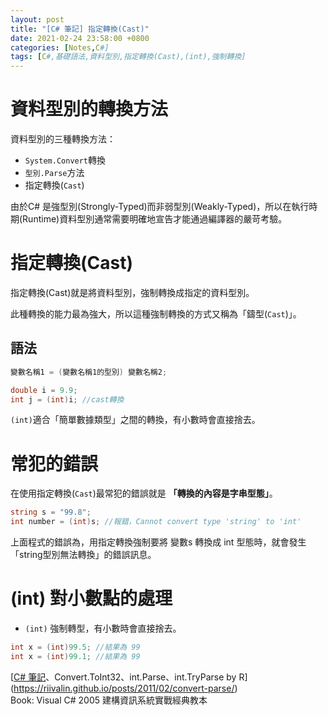 ```yaml
---
layout: post
title: "[C# 筆記] 指定轉換(Cast)"
date: 2021-02-24 23:58:00 +0800
categories: [Notes,C#]
tags: [C#,基礎語法,資料型別,指定轉換(Cast),(int),強制轉換]
---
```


# 資料型別的轉換方法

資料型別的三種轉換方法：
- `System.Convert`轉換
- `型別.Parse`方法
- 指定轉換(`Cast`)

由於C# 是強型別(Strongly-Typed)而非弱型別(Weakly-Typed)，所以在執行時期(Runtime)資料型別通常需要明確地宣告才能通過編譯器的嚴苛考驗。


# 指定轉換(Cast)

指定轉換(Cast)就是將資料型別，強制轉換成指定的資料型別。

此種轉換的能力最為強大，所以這種強制轉換的方式又稱為「鑄型(`Cast`)」。      

## 語法

```c#
變數名稱1 = (變數名稱1的型別) 變數名稱2;
```

```c#
double i = 9.9;
int j = (int)i; //cast轉換
```

`(int)`適合「簡單數據類型」之間的轉換，有小數時會直接捨去。

# 常犯的錯誤

在使用指定轉換(`Cast`)最常犯的錯誤就是 **「轉換的內容是字串型態」**。       

```c#
string s = "99.8";
int number = (int)s; //報錯，Cannot convert type 'string' to 'int'
```

上面程式的錯誤為，用指定轉換強制要將 變數s 轉換成 int 型態時，就會發生「string型別無法轉換」的錯誤訊息。


# (int) 對小數點的處理

- `(int)` 強制轉型，有小數時會直接捨去。

```c#
int x = (int)99.5; //結果為 99
int x = (int)99.1; //結果為 99
```



[[C# 筆記](int)、Convert.ToInt32、int.Parse、int.TryParse   by R](https://riivalin.github.io/posts/2011/02/convert-parse/)      
Book: Visual C# 2005 建構資訊系統實戰經典教本